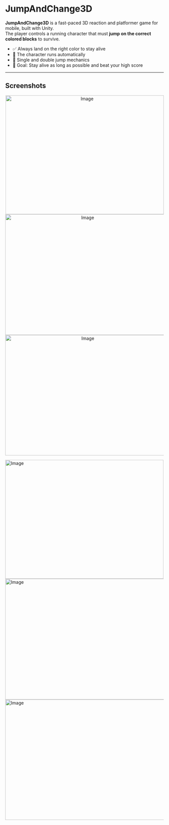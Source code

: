 # JumpAndChange3D

**JumpAndChange3D** is a fast-paced 3D reaction and platformer game for mobile, built with Unity.  
The player controls a running character that must **jump on the correct colored blocks** to survive.  

- ✅ Always land on the right color to stay alive  
- 🏃 The character runs automatically  
- 🦘 Single and double jump mechanics  
- 🎯 Goal: Stay alive as long as possible and beat your high score  

---

## Screenshots
<p align="center">
  <img width="503" height="376" alt="Image" src="https://github.com/user-attachments/assets/dde1b568-a865-409c-a5d3-557ab1c90e68" />
  <img width="508" height="382" alt="Image" src="https://github.com/user-attachments/assets/b957c01b-2797-4a9e-ad7b-3e88ffc435da" />
  <img width="509" height="381" alt="Image" src="https://github.com/user-attachments/assets/f3b66fa4-7efb-4386-8004-3a13e72cddba" />
</p>

<img width="503" height="376" alt="Image" src="https://github.com/user-attachments/assets/dde1b568-a865-409c-a5d3-557ab1c90e68" />
<img width="508" height="382" alt="Image" src="https://github.com/user-attachments/assets/b957c01b-2797-4a9e-ad7b-3e88ffc435da" />
<img width="509" height="381" alt="Image" src="https://github.com/user-attachments/assets/f3b66fa4-7efb-4386-8004-3a13e72cddba" />
